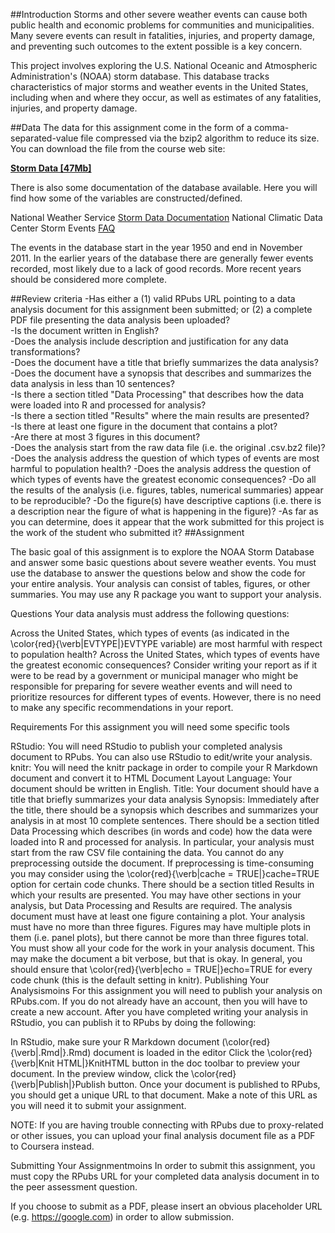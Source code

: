 ##Introduction
Storms and other severe weather events can cause both public health and economic problems for communities and municipalities. Many severe events can result in fatalities, injuries, and property damage, and preventing such outcomes to the extent possible is a key concern.

This project involves exploring the U.S. National Oceanic and Atmospheric Administration's (NOAA) storm database. This database tracks characteristics of major storms and weather events in the United States, including when and where they occur, as well as estimates of any fatalities, injuries, and property damage.

##Data
The data for this assignment come in the form of a comma-separated-value file compressed via the bzip2 algorithm to reduce its size. You can download the file from the course web site:

**[Storm Data [47Mb]](https://d396qusza40orc.cloudfront.net/repdata%2Fdata%2FStormData.csv.bz2)**  
  
There is also some documentation of the database available. Here you will find how some of the variables are constructed/defined.

National Weather Service [Storm Data Documentation]("https://d396qusza40orc.cloudfront.net/repdata%2Fpeer2_doc%2Fpd01016005curr.pdf")
National Climatic Data Center Storm Events [FAQ]("https://d396qusza40orc.cloudfront.net/repdata%2Fpeer2_doc%2FNCDC%20Storm%20Events-FAQ%20Page.pdf")  

The events in the database start in the year 1950 and end in November 2011. In the earlier years of the database there are generally fewer events recorded, most likely due to a lack of good records. More recent years should be considered more complete.

##Review criteria
-Has either a (1) valid RPubs URL pointing to a data analysis document for this assignment been submitted; or (2) a complete PDF file presenting the data analysis been uploaded?  
-Is the document written in English?  
-Does the analysis include description and justification for any data transformations?  
-Does the document have a title that briefly summarizes the data analysis?  
-Does the document have a synopsis that describes and summarizes the data analysis in less than 10 sentences?  
-Is there a section titled "Data Processing" that describes how the data were loaded into R and processed for analysis?  
-Is there a section titled "Results" where the main results are presented?  
-Is there at least one figure in the document that contains a plot?  
-Are there at most 3 figures in this document?  
-Does the analysis start from the raw data file (i.e. the original .csv.bz2 file)?  
-Does the analysis address the question of which types of events are most harmful to population health?
-Does the analysis address the question of which types of events have the greatest economic consequences?
-Do all the results of the analysis (i.e. figures, tables, numerical summaries) appear to be reproducible?
-Do the figure(s) have descriptive captions (i.e. there is a description near the figure of what is happening in the figure)?
-As far as you can determine, does it appear that the work submitted for this project is the work of the student who submitted it?
##Assignment  
  
The basic goal of this assignment is to explore the NOAA Storm Database and answer some basic questions about severe weather events. You must use the database to answer the questions below and show the code for your entire analysis. Your analysis can consist of tables, figures, or other summaries. You may use any R package you want to support your analysis.

Questions
Your data analysis must address the following questions:

Across the United States, which types of events (as indicated in the \color{red}{\verb|EVTYPE|}EVTYPE variable) are most harmful with respect to population health?
Across the United States, which types of events have the greatest economic consequences?
Consider writing your report as if it were to be read by a government or municipal manager who might be responsible for preparing for severe weather events and will need to prioritize resources for different types of events. However, there is no need to make any specific recommendations in your report.

Requirements
For this assignment you will need some specific tools

RStudio: You will need RStudio to publish your completed analysis document to RPubs. You can also use RStudio to edit/write your analysis.
knitr: You will need the knitr package in order to compile your R Markdown document and convert it to HTML
Document Layout
Language: Your document should be written in English.
Title: Your document should have a title that briefly summarizes your data analysis
Synopsis: Immediately after the title, there should be a synopsis which describes and summarizes your analysis in at most 10 complete sentences.
There should be a section titled Data Processing which describes (in words and code) how the data were loaded into R and processed for analysis. In particular, your analysis must start from the raw CSV file containing the data. You cannot do any preprocessing outside the document. If preprocessing is time-consuming you may consider using the \color{red}{\verb|cache = TRUE|}cache=TRUE option for certain code chunks.
There should be a section titled Results in which your results are presented.
You may have other sections in your analysis, but Data Processing and Results are required.
The analysis document must have at least one figure containing a plot.
Your analysis must have no more than three figures. Figures may have multiple plots in them (i.e. panel plots), but there cannot be more than three figures total.
You must show all your code for the work in your analysis document. This may make the document a bit verbose, but that is okay. In general, you should ensure that \color{red}{\verb|echo = TRUE|}echo=TRUE for every code chunk (this is the default setting in knitr).
Publishing Your Analysismoins 
For this assignment you will need to publish your analysis on RPubs.com. If you do not already have an account, then you will have to create a new account. After you have completed writing your analysis in RStudio, you can publish it to RPubs by doing the following:

In RStudio, make sure your R Markdown document (\color{red}{\verb|.Rmd|}.Rmd) document is loaded in the editor
Click the \color{red}{\verb|Knit HTML|}KnitHTML button in the doc toolbar to preview your document.
In the preview window, click the \color{red}{\verb|Publish|}Publish button.
Once your document is published to RPubs, you should get a unique URL to that document. Make a note of this URL as you will need it to submit your assignment.

NOTE: If you are having trouble connecting with RPubs due to proxy-related or other issues, you can upload your final analysis document file as a PDF to Coursera instead.

Submitting Your Assignmentmoins 
In order to submit this assignment, you must copy the RPubs URL for your completed data analysis document in to the peer assessment question.

If you choose to submit as a PDF, please insert an obvious placeholder URL (e.g. https://google.com) in order to allow submission.